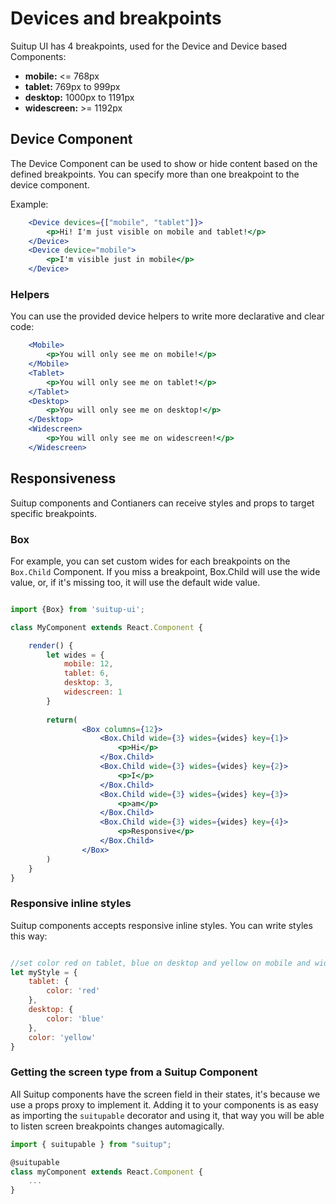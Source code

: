 # Devices and breakpoints

Suitup UI has 4 breakpoints, used for the Device and Device based Components:

* **mobile:** <= 768px
* **tablet:** 769px to 999px
* **desktop:** 1000px to 1191px
* **widescreen:** >= 1192px

## Device Component

The Device Component can be used to show or hide content based on the defined breakpoints. You can specify more than one breakpoint to the device component.

Example:

```jsx
	<Device devices={["mobile", "tablet"]}>
		<p>Hi! I'm just visible on mobile and tablet!</p>
	</Device>
	<Device device="mobile">
		<p>I'm visible just in mobile</p>
	</Device>
```


### Helpers

You can use the provided device helpers to write more declarative and clear code:

```jsx
	<Mobile>
		<p>You will only see me on mobile!</p>
	</Mobile>
	<Tablet>
		<p>You will only see me on tablet!</p>
	</Tablet>
	<Desktop>
		<p>You will only see me on desktop!</p>
	</Desktop>
	<Widescreen>
		<p>You will only see me on widescreen!</p>
	</Widescreen>
```

## Responsiveness

Suitup components and Contianers can receive styles and props to target specific breakpoints.

### Box

For example, you can set custom wides for each breakpoints on the `Box.Child` Component. If you miss a breakpoint, Box.Child will use the wide value, or, if it's missing too, it will use the default wide value.

```jsx

import {Box} from 'suitup-ui';

class MyComponent extends React.Component {

	render() {
		let wides = {
			mobile: 12,
			tablet: 6,
			desktop: 3,
			widescreen: 1
		}
		
		return(
				<Box columns={12}>
					<Box.Child wide={3} wides={wides} key={1}>
						<p>Hi</p>
					</Box.Child>
					<Box.Child wide={3} wides={wides} key={2}>
						<p>I</p>
					</Box.Child>
					<Box.Child wide={3} wides={wides} key={3}>
						<p>am</p>
					</Box.Child>
					<Box.Child wide={3} wides={wides} key={4}>
						<p>Responsive</p>
					</Box.Child>
				</Box>
		)
	}
}
```

### Responsive inline styles

Suitup components accepts responsive inline styles. You can write styles this way:

```jsx

//set color red on tablet, blue on desktop and yellow on mobile and widescreen
let myStyle = {
	tablet: {
		color: 'red'
	},
	desktop: {
		color: 'blue'
	},
	color: 'yellow'
}

```

### Getting the screen type from a Suitup Component


All Suitup components have the screen field in their states, it's because we use a props proxy to implement it. Adding it to your components is as easy as importing the `suitupable` decorator and using it, that way you will be able to listen screen breakpoints changes automagically.

```jsx
import { suitupable } from "suitup";

@suitupable
class myComponent extends React.Component {
	...
}
```



